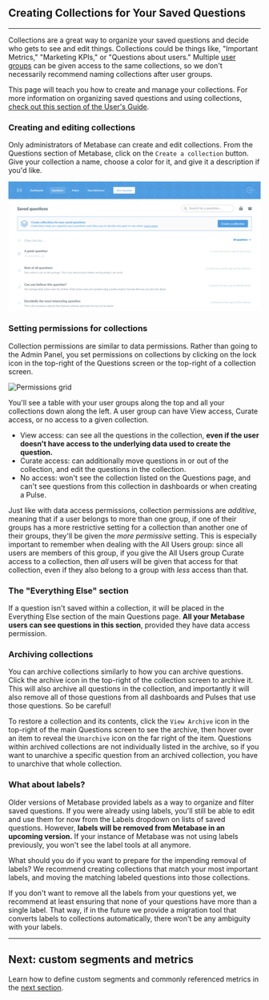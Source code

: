 ## Creating Collections for Your Saved Questions
---

Collections are a great way to organize your saved questions and decide who gets to see and edit things. Collections could be things like, "Important Metrics," "Marketing KPIs," or "Questions about users." Multiple [user groups](05-setting-permissions.md) can be given access to the same collections, so we don't necessarily recommend naming collections after user groups.

This page will teach you how to create and manage your collections. For more information on organizing saved questions and using collections, [check out this section of the User's Guide](../users-guide/05-sharing-answers.md).

### Creating and editing collections
Only administrators of Metabase can create and edit collections. From the Questions section of Metabase, click on the `Create a collection` button. Give your collection a name, choose a color for it, and give it a description if you'd like.

![Permissions empty state](images/collections/collections-empty-state.png)

### Setting permissions for collections
Collection permissions are similar to data permissions. Rather than going to the Admin Panel, you set permissions on collections by clicking on the lock icon in the top-right of the Questions screen or the top-right of a collection screen.

![Permissions grid](images/collections/permissions-grid.png)

You'll see a table with your user groups along the top and all your collections down along the left. A user group can have View access, Curate access, or no access to a given collection.

- View access: can see all the questions in the collection, **even if the user doesn't have access to the underlying data used to create the question.**
- Curate access: can additionally move questions in or out of the collection, and edit the questions in the collection.
- No access: won't see the collection listed on the Questions page, and can't see questions from this collection in dashboards or when creating a Pulse.

Just like with data access permissions, collection permissions are *additive*, meaning that if a user belongs to more than one group, if one of their groups has a more restrictive setting for a collection than another one of their groups, they'll be given the *more permissive* setting. This is especially important to remember when dealing with the All Users group: since all users are members of this group, if you give the All Users group Curate access to a collection, then *all* users will be given that access for that collection, even if they also belong to a group with *less* access than that.

### The "Everything Else" section
If a question isn't saved within a collection, it will be placed in the Everything Else section of the main Questions page. **All your Metabase users can see questions in this section**, provided they have data access permission.

### Archiving collections
You can archive collections similarly to how you can archive questions. Click the archive icon in the top-right of the collection screen to archive it. This will also archive all questions in the collection, and importantly it will also remove all of those questions from all dashboards and Pulses that use those questions. So be careful!

To restore a collection and its contents, click the `View Archive` icon in the top-right of the main Questions screen to see the archive, then hover over an item to reveal the `Unarchive` icon on the far right of the item. Questions within archived collections are not individually listed in the archive, so if you want to unarchive a specific question from an archived collection, you have to unarchive that whole collection.

### What about labels?
Older versions of Metabase provided labels as a way to organize and filter saved questions. If you were already using labels, you'll still be able to edit and use them for now from the Labels dropdown on lists of saved questions. However, **labels will be removed from Metabase in an upcoming version.** If your instance of Metabase was not using labels previously, you won't see the label tools at all anymore.

What should you do if you want to prepare for the impending removal of labels? We recommend creating collections that match your most important labels, and moving the matching labeled questions into those collections.

If you don't want to remove all the labels from your questions yet, we recommend at least ensuring that none of your questions have more than a single label. That way, if in the future we provide a migration tool that converts labels to collections automatically, there won't be any ambiguity with your labels.

---

## Next: custom segments and metrics
Learn how to define custom segments and commonly referenced metrics in the [next section](07-segments-and-metrics.md).
